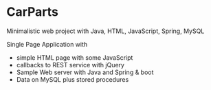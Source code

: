 # CarParts
Minimalistic web project with Java, HTML, JavaScript, Spring, MySQL

Single Page Application with 
- simple HTML page with some JavaScript
- callbacks to REST service with jQuery
- Sample Web server with Java and Spring & boot
- Data on MySQL plus stored procedures
